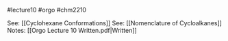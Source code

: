 #lecture10
#orgo
#chm2210

See: [[Cyclohexane Conformations]]
See: [[Nomenclature of Cycloalkanes]]
Notes: [[Orgo Lecture 10 Written.pdf|Written]]